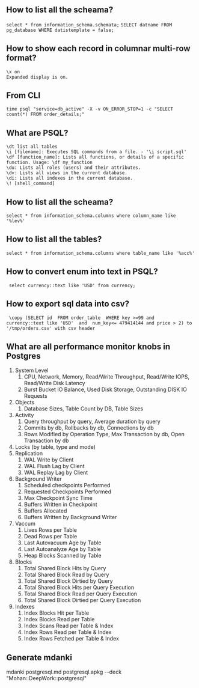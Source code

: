 ## How to list all the scheama?
```select * from information_schema.schemata;```
```SELECT datname FROM pg_database WHERE datistemplate = false;```

## How to show each record in columnar multi-row format?
```
\x on
Expanded display is on.
```

## From CLI
```
time psql "service=db_active" -X -v ON_ERROR_STOP=1 -c "SELECT count(*) FROM order_details;"
```


## What are PSQL?

```psql
\dt list all tables
\i [filename]: Executes SQL commands from a file. - '\i script.sql'
\df [function_name]: Lists all functions, or details of a specific function. Usage: \df my_function
\du: Lists all roles (users) and their attributes.
\dv: Lists all views in the current database.
\di: Lists all indexes in the current database.
\! [shell_command]
```

## How to list all the scheama?
```select * from information_schema.columns where column_name like '%lev%'```

## How to list all the tables?
```select * from information_schema.columns where table_name like '%acc%'```

## How to convert enum into text in PSQL?
```
 select currency::text like 'USD' from currency;
```

## How to export sql data into csv?
```
 \copy (SELECT id  FROM order_table  WHERE key >=99 and  currency::text like 'USD'  and  num_key<= 479414144 and price > 2) to '/tmp/orders.csv' with csv header
```


## What are all performance monitor knobs in Postgres
1. System Level
   1. CPU, Network, Memory, Read/Write Throughput, Read/Write  IOPS, Read/Write Disk Latency
   2. Burst Bucket IO Balance, Used Disk Storage, Outstanding DISK IO Requests
2. Objects
   1. Database Sizes, Table Count by DB, Table Sizes
3. Activity
   1. Query throughput by query, Average duration by query
   2. Commits by db, Rollbacks by db, Connections by db
   3. Rows Modified by Operation Type, Max Transaction by db, Open Transaction by db
4. Locks (by table, type and mode)
5. Replication
   1. WAL Write by Client
   2. WAL Flush Lag by Client
   3. WAL Replay Lag by Client
6. Background Writer
   1. Scheduled checkpoints Performed
   2. Requested Checkpoints Performed
   3. Max Checkpoint Sync Time
   4. Buffers Written in Checkpoint
   5. Buffers Allocated
   6. Buffers Written by Background Writer
7. Vaccum
   1. Lives Rows per Table
   2. Dead Rows per Table
   3. Last Autovacuum Age by Table
   4. Last Autoanalyze Age by Table
   5. Heap Blocks Scanned by Table
8. Blocks
   1. Total Shared Block Hits by Query
   2. Total Shared Block Read by Query
   3. Total Shared Block Dirtied by Query
   4. Total Shared Block Hits per Query Execution
   5. Total Shared Block Read per Query Execution
   6. Total Shared Block Dirtied per Query Execution
9. Indexes
   1. Index Blocks Hit per Table
   2. Index Blocks Read per Table
   3. Index Scans Read per Table & Index
   4. Index Rows Read per Table & Index
   5. Index Rows Fetched per Table & Index


## Generate mdanki
mdanki postgresql.md postgresql.apkg --deck "Mohan::DeepWork::postgresql"
